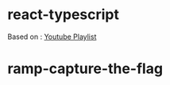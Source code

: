 # react-typescript

Based on :
[Youtube Playlist](https://www.youtube.com/watch?v=TiSGujM22OI&list=PLC3y8-rFHvwi1AXijGTKM0BKtHzVC-LSK&pp=iAQB)
# ramp-capture-the-flag
